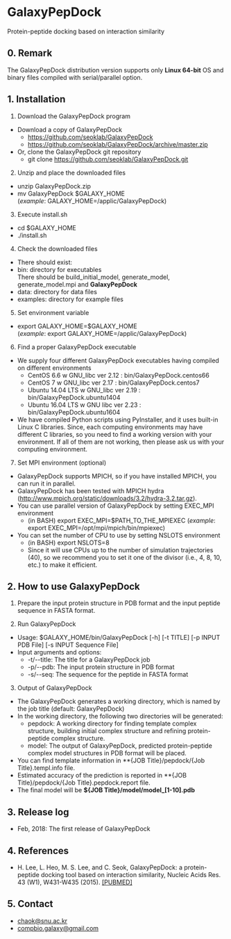 # GalaxyPepDock
 Protein-peptide docking based on interaction similarity

## 0. Remark
The GalaxyPepDock distribution version supports only **Linux 64-bit** OS and binary files compiled with serial/parallel option.

## 1. Installation
1. Download the GalaxyPepDock program
 * Download a copy of GalaxyPepDock
    * https://github.com/seoklab/GalaxyPepDock
    * https://github.com/seoklab/GalaxyPepDock/archive/master.zip
 * Or, clone the GalaxyPepDock git repository 
    * git clone https://github.com/seoklab/GalaxyPepDock.git

2. Unzip and place the downloaded files
 * unzip GalaxyPepDock.zip
 * mv GalaxyPepDock $GALAXY_HOME  
    (*example*: GALAXY_HOME=/applic/GalaxyPepDock)

3. Execute install.sh
 * cd $GALAXY_HOME
 * ./install.sh

4. Check the downloaded files
 * There should exist:
  * bin: directory for executables  
    There should be build_initial_model, generate_model, generate_model.mpi and **GalaxyPepDock**
  * data: directory for data files
  * examples: directory for example files

5. Set environment variable
 * export GALAXY_HOME=$GALAXY_HOME  
    (*example*: export GALAXY_HOME=/applic/GalaxyPepDock)

6. Find a proper GalaxyPepDock executable
 * We supply four different GalaxyPepDock executables having compiled on different environments
    * CentOS 6.6 w GNU_libc ver 2.12       : bin/GalaxyPepDock.centos66
    * CentOS 7 w GNU_libc ver 2.17         : bin/GalaxyPepDock.centos7
    * Ubuntu 14.04 LTS w GNU_libc ver 2.19 : bin/GalaxyPepDock.ubuntu1404
    * Ubuntu 16.04 LTS w GNU libc ver 2.23 : bin/GalaxyPepDock.ubuntu1604
 * We have compiled Python scripts using PyInstaller, and it uses built-in Linux C libraries. Since, each computing
   environments may have different C libraries, so you need to find a working version with your environment. If all of
   them are not working, then please ask us with your computing environment.

7. Set MPI environment (optional)
 * GalaxyPepDock supports MPICH, so if you have installed MPICH, you can run it in parallel.
 * GalaxyPepDock has been tested with MPICH hydra (http://www.mpich.org/static/downloads/3.2/hydra-3.2.tar.gz).
 * You can use parallel version of GalaxyPepDock by setting EXEC_MPI environment
    * (in BASH) export EXEC_MPI=$PATH_TO_THE_MPIEXEC (*example*: export EXEC_MPI=/opt/mpi/mpich/bin/mpiexec)
 * You can set the number of CPU to use by setting NSLOTS environment
    * (in BASH) export NSLOTS=8
    * Since it will use CPUs up to the number of simulation trajectories (40),
    so we recommend you to set it one of the divisor (i.e., 4, 8, 10, etc.) to make it efficient.

## 2. How to use GalaxyPepDock
1. Prepare the input protein structure in PDB format and the input peptide sequence in FASTA format.

2. Run GalaxyPepDock
 * Usage: $GALAXY_HOME/bin/GalaxyPepDock [-h] [-t TITLE] [-p INPUT PDB File] [-s INPUT Sequence File] 
 * Input arguments and options:     
    * -t/--title: The title for a GalaxyPepDock job
    * -p/--pdb: The input protein structure in PDB format
    * -s/--seq: The sequence for the peptide in FASTA format

3. Output of GalaxyPepDock
 * The GalaxyPepDock generates a working directory, which is named by the job title (default: GalaxyPepDock)
 * In the working directory, the following two directories will be generated:   
    * pepdock: A working directory for finding template complex structure, building initial complex structure and refining protein-peptide complex structure.
    * model:  The output of GalaxyPepDock, predicted protein-peptide complex model structures in PDB format will be placed.
 * You can find template information in **{JOB Title}/pepdock/{Job Title}.templ.info file.
 * Estimated accuracy of the prediction is reported in **{JOB Title}/pepdock/{Job Title}.pepdock.report file.
 * The final model will be **${JOB Title}/model/model_[1-10].pdb**

## 3. Release log
* Feb, 2018: The first release of GalaxyPepDock

## 4. References
* H. Lee, L. Heo, M. S. Lee, and C. Seok, GalaxyPepDock: a protein-peptide docking tool based on interaction similarity,
    Nucleic Acids Res. 43 (W1), W431-W435 (2015). [[PUBMED]](http://www.ncbi.nlm.nih.gov/pubmed/25969449)

## 5. Contact
* chaok@snu.ac.kr
* compbio.galaxy@gmail.com

